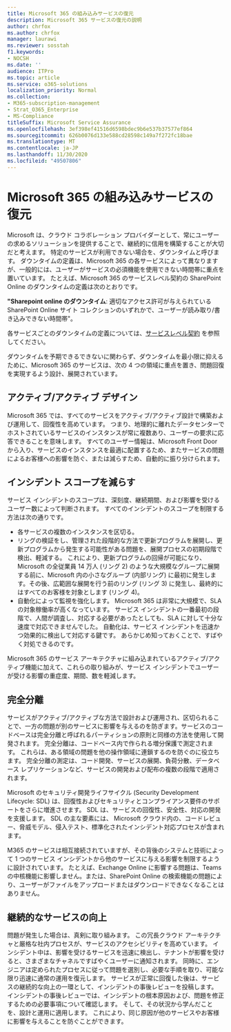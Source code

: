 ```yaml
---
title: Microsoft 365 の組み込みサービスの復元
description: Microsoft 365 サービスの復元の説明
author: chrfox
ms.author: chrfox
manager: laurawi
ms.reviewer: sosstah
f1.keywords:
- NOCSH
ms.date: ''
audience: ITPro
ms.topic: article
ms.service: o365-solutions
localization_priority: Normal
ms.collection:
- M365-subscription-management
- Strat_O365_Enterprise
- MS-Compliance
titleSuffix: Microsoft Service Assurance
ms.openlocfilehash: 3ef398ef41516d6598bdec9b6e537b37577ef864
ms.sourcegitcommit: 626b0076d133e588cd28598c149a7f272fc18bae
ms.translationtype: MT
ms.contentlocale: ja-JP
ms.lasthandoff: 11/30/2020
ms.locfileid: "49507806"
---
```

# <a name="built-in-service-resiliency-in-microsoft-365"></a>Microsoft 365 の組み込みサービスの復元

Microsoft は、クラウド コラボレーション プロバイダーとして、常にユーザーの求めるソリューションを提供することで、継続的に信用を構築することが大切だと考えます。 特定のサービスが利用できない場合を、ダウンタイムと呼びます。 ダウンタイムの定義は、Microsoft 365 の各サービスによって異なりますが、一般的には、ユーザーがサービスの必須機能を使用できない時間帯に重点を置いています。 たとえば、Microsoft 365 のサービスレベル契約の SharePoint Online のダウンタイムの定義は次のとおりです。

**"Sharepoint online のダウンタイム**: 適切なアクセス許可が与えられている SharePoint Online サイト コレクションのいずれかで、ユーザーが読み取り/書き込みできない時間帯"。

各サービスごとのダウンタイムの定義については、[サービスレベル契約](https://www.microsoftvolumelicensing.com/DocumentSearch.aspx?Mode=3&DocumentTypeId=37) を参照してください。

ダウンタイムを予期できるできないに関わらず、ダウンタイムを最小限に抑えるために、Microsoft 365 のサービスは、次の 4 つの領域に重点を置き、問題回復を実現するよう設計、展開されています。

## <a name="activeactive-design"></a>アクティブ/アクティブ デザイン

Microsoft 365 では、すべてのサービスをアクティブ/アクティブ設計で構築および運用して、回復性を高めています。 つまり、地理的に離れたデータセンターでホストされているサービスのインスタンスが常に複数あり、ユーザーの要求に応答できることを意味します。 すべてのユーザー情報は、Microsoft Front Door から入り、サービスのインスタンスを最適に配置するため、またサービスの問題によるお客様への影響を防ぐ、または減らすため、自動的に振り分けられます。

## <a name="reduce-incident-scope"></a>インシデント スコープを減らす

サービス インシデントのスコープは、深刻度、継続期間、および影響を受けるユーザー数によって判断されます。 すべてのインシデントのスコープを制限する方法は次の通りです。

- 各サービスの複数のインスタンスを区切る。
- リングの検証をし、管理された段階的な方法で更新プログラムを展開し、更新プログラムから発生する可能性がある問題を、展開プロセスの初期段階で検出、軽減する。 これにより、更新プログラムの回帰が可能になり、Microsoft の全従業員 14 万人 (リング 2) のような大規模なグループに展開する前に、Microsoft 内の小さなグループ (内部リング) に最初に発生します。その後、広範囲な展開を行う前のリング (リング 3) に発生し、最終的にはすべてのお客様を対象とします (リング 4)。
- 自動化によって監視を強化します。 Microsoft 365 は非常に大規模で、SLA の対象稼働率が高くなっています。 サービス インシデントの一番最初の段階で、人間が調査し、対応する必要があったとしても、SLA に対して十分な速度で対応できませんでした。 自動化は、サービス インシデントを迅速かつ効果的に検出して対応する鍵です。 あらかじめ知っておくことで、すばやく対処できるのです。

Microsoft 365 のサービス アーキテクチャに組み込まれているアクティブ/アクティブ機能に加えて、これらの取り組みが、サービス インシデントでユーザーが受ける影響の重症度、期間、数を軽減します。  

## <a name="fault-isolation"></a>完全分離

サービスがアクティブ/アクティブな方法で設計および運用され、区切られることで、一方の問題が別のサービスに影響を与えるのを防ぎます。サービスのコードベースは完全分離と呼ばれるパーティションの原則と同様の方法を使用して開発されます。 完全分離は、コードベース内で作られる増分保護で測定されます。 これらは、ある領域の問題を他の操作領域に連鎖するのを防ぐのに役立ちます。
完全分離の測定は、コード開発、サービスの展開、負荷分散、データベース レプリケーションなど、サービスの開発および配布の複数の段階で適用されます。

Microsoft のセキュリティ開発ライフサイクル (Security Development Lifecycle: SDL) は、回復性およびセキュリティとコンプライアンス要件のサポートをさらに増進させます。 SDL は、サービスの回復性、安全性、対応の開発を支援します。 SDL の主な要素には、 Microsoft クラウド内の、コードレビュー、脅威モデル、侵入テスト、標準化されたインシデント対応プロセスが含まれます。

M365 のサービスは相互接続されていますが、その背後のシステムと技術によって 1 つのサービス インシデントから他のサービスに与える影響を制限するように設計されています。 たとえば、Exchange Online に影響する問題は、Teams の中核機能に影響しません。または、SharePoint Online の検索機能の問題により、ユーザーがファイルをアップロードまたはダウンロードできなくなることはありません。

## <a name="continuous-service-improvement"></a>継続的なサービスの向上

問題が発生した場合は、真剣に取り組みます。 この冗長クラウド アーキテクチャと厳格な社内プロセスが、サービスのアクセシビリティを高めています。 インシデント中は、影響を受けるサービスを迅速に検出し、テナントが影響を受けると、さまざまなチャネルですばやくユーザーに通知されます。 同時に、エンジニアは定められたプロセスに従って問題を選別し、必要な手順を取り、可能な限り迅速に通常の運用を復元します。 サービスが正常に回復した後は、サービスの継続的な向上の一環として、インシデントの事後レビューを投稿します。 インシデントの事後レビューでは、インシデントの根本原因および、問題を修正するための必要事項について確認します。 そして、その状況から学んだことを、設計と運用に適用します。 これにより、同じ原因が他のサービスやお客様に影響を与えることを防ぐことができます。
